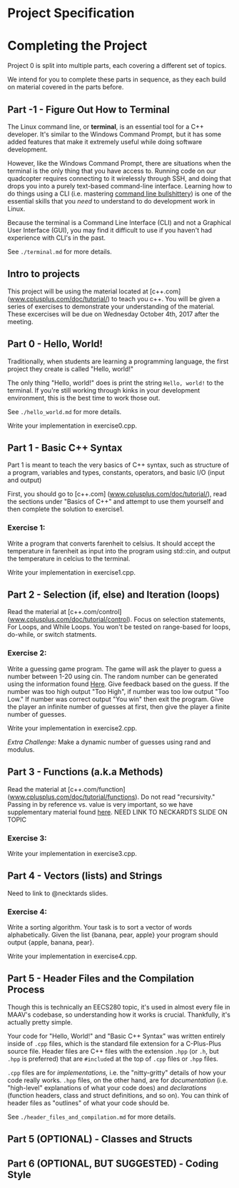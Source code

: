 Project Specification
================================================================================

Completing the Project
================================================================================
Project 0 is split into multiple parts, each covering a different set of
topics.

We intend for you to complete these parts in sequence, as they each build
on material covered in the parts before.


Part -1 - Figure Out How to Terminal
--------------------------------------------------------------------------------
The Linux command line, or **terminal**, is an essential tool for a C++
developer. It's similar to the Windows Command Prompt, but it has some added
features that make it extremely useful while doing software development.

However, like the Windows Command Prompt, there are situations when the
terminal is the only thing that you have access to. Running code on our
quadcopter requires connecting to it wirelessly through SSH, and doing that
drops you into a purely text-based command-line interface. Learning how to
do things using a CLI (i.e. mastering [command line
bullshittery](http://www.pgbovine.net/command-line-bullshittery.htm)) is
one of the essential skills that you _need_ to understand to do development
work in Linux.

Because the terminal is a Command Line Interface (CLI) and not a Graphical
User Interface (GUI), you may find it difficult to use if you haven't had
experience with CLI's in the past.

See `./terminal.md` for more details.

Intro to projects
-------------------------------------------------------------------------------
This project will be using the material located at [c++.com] (www.cplusplus.com/doc/tutorial/) to
teach you c++. You will be given a series of exercises to demonstrate your understanding of the
material. These excercises will be due on Wednesday October 4th, 2017 after the meeting.

Part 0 - Hello, World!
--------------------------------------------------------------------------------
Traditionally, when students are learning a programming language, the first
project they create is called "Hello, world!"

The only thing "Hello, world!" does is print the string `Hello, world!` to the terminal. If you're still working through kinks in your development environment, this is the best time to work those out.

See `./hello_world.md` for more details.

Write your implementation in exercise0.cpp. 

Part 1 - Basic C++ Syntax
--------------------------------------------------------------------------------
Part 1 is meant to teach the very basics of C++ syntax, such as structure of a program, variables and types, constants, operators, and basic I/O (input and output)

First, you should go to [c++.com] (www.cplusplus.com/doc/tutorial/), read the sections
under "Basics of C++" and attempt to use them yourself and then complete the solution
to exercise1.

### Exercise 1:
Write a program that converts farenheit to celsius. It should accept the temperature in farenheit
as input into the program using std::cin, and output the temperature in celcius to the
terminal. 

Write your implementation in exercise1.cpp.

Part 2 - Selection (if, else) and Iteration (loops)
--------------------------------------------------------------------------------
Read the material at [c++.com/control] (www.cplusplus.com/doc/tutorial/control). Focus on
selection statements, For Loops, and While Loops. You won't be tested on range-based for
loops, do-while, or switch statments.

### Exercise 2:
Write a guessing game program.  The game will ask the player to guess a number between 1-20 using
cin. The random number can be generated using the information found [Here](www.cplusplus.com/reference/cstlib/rand/).
Give feedback based on the guess. If the number was too high output "Too High", if number was
too low output "Too Low." If number was correct output "You win" then exit the program. Give the
player an infinite number of guesses at first, then give the player a finite number of guesses. 

Write your implementation in exercise2.cpp.

*Extra Challenge:*
Make a dynamic number of guesses using rand and modulus.

Part 3 - Functions (a.k.a Methods)
--------------------------------------------------------------------------------
Read the material at [c++.com/function] (www.cplusplus.com/doc/tutorial/functions). Do not read
"recursivity."  Passing in by reference vs. value is very important, so we have supplementary
material found [here](). NEED LINK TO NECKARDTS SLIDE ON TOPIC 

### Exercise 3:


Write your implementation in exercise3.cpp.

Part 4 - Vectors (lists) and Strings
--------------------------------------------------------------------------------
Need to link to @necktards slides.

### Exercise 4:
Write a sorting algorithm. Your task is to sort a vector of words alphabetically. Given the list 
{banana, pear, apple} your program should output {apple, banana, pear}.

Write your implementation in exercise4.cpp.

Part 5 - Header Files and the Compilation Process
--------------------------------------------------------------------------------
Though this is technically an EECS280 topic, it's used in almost every file
in MAAV's codebase, so understanding how it works is crucial. Thankfully,
it's actually pretty simple.

Your code for "Hello, World!" and "Basic C++ Syntax" was written entirely
inside of `.cpp` files, which is the standard file extension for a
C-Plus-Plus source file. Header files are C++ files with the extension
`.hpp` (or `.h`, but `.hpp` is preferred) that are `#include`d at the top
of `.cpp` files or `.hpp` files.

`.cpp` files are for _implementations,_ i.e. the "nitty-gritty" details of
how your code really works. `.hpp` files, on the other hand, are for
_documentation_ (i.e. "high-level" explanations of what your code does)
and _declarations_ (function headers, class and struct definitions, and so
on). You can think of header files as "outlines" of what your code should
be.

See `./header_files_and_compilation.md` for more details.

Part 5 (OPTIONAL) - Classes and Structs
--------------------------------------------------------------------------------


Part 6 (OPTIONAL, BUT SUGGESTED) - Coding Style
--------------------------------------------------------------------------------

